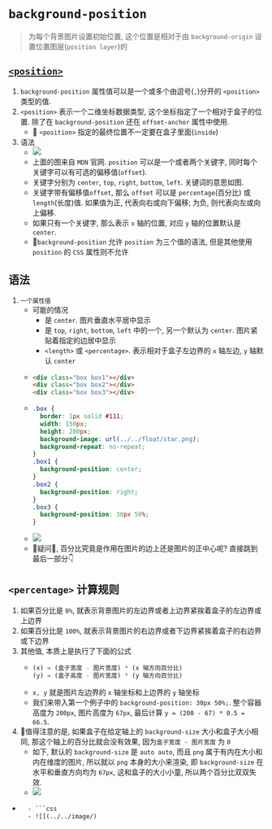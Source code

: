 # `background-position`
> 为每个背景图片设置初始位置, 这个位置是相对于由 `background-origin` 设置位置图层(`position layer`)的
## [`<position>`](https://developer.mozilla.org/en-US/docs/Web/CSS/position_value)
1. `background-position` 属性值可以是一个或多个由逗号(`,`)分开的 `<position>`类型的值.
2. `<position>` 表示一个二维坐标数据类型, 这个坐标指定了一个相对于盒子的位置. 除了在 `background-position` 还在 `offset-anchor` 属性中使用.
    - 📕 `<position>` 指定的最终位置不一定要在盒子里面(`inside`)
3. 语法
    - ![](../../image/position_type.png)
    - 上面的图来自 `MDN` 官网. `position` 可以是一个或者两个关键字, 同时每个关键字可以有可选的偏移值(`offset`).
    - 关键字分别为 `center`, `top`, `right`, `bottom`, `left`. 关键词的意思如图.
    - 关键字带有偏移值`offset`, 那么 `offset` 可以是 `percentage`(百分比) 或 `length`(长度)值. 如果值为正, 代表向右或向下偏移; 为负, 则代表向左或向上偏移.
    - 如果只有一个关键字, 那么表示 `x` 轴的位置, 对应 `y` 轴的位置默认是 `center`.
    - 📕`background-position` 允许 `position` 为三个值的语法, 但是其他使用 `position` 的 `CSS` 属性则不允许
## 语法
1. `一个属性值`
    - 可能的情况
      - 是 `center`. 图片垂直水平居中显示
      - 是 `top`, `right`, `bottom`, `left` 中的一个, 另一个默认为 `center`. 图片紧贴着指定的边居中显示
      - `<length>` 或 `<percentage>`. 表示相对于盒子左边界的 `x` 轴左边, `y` 轴默认 `center`
    - ```html
      <div class="box box1"></div>
      <div class="box box2"></div>
      <div class="box box3"></div>
    - ```css
      .box {
        border: 1px solid #111;
        width: 150px;
        height: 200px;
        background-image: url(../../float/star.png);
        background-repeat: no-repeat;
      }
      .box1 {
        background-position: center;
      }
      .box2 {
        background-position: right;
      }
      .box3 {
        background-position: 30px 50%;
      }
    - ![](../../image/Snipaste_2022-03-08_22-04-21.png) 
    - 🤨疑问🤨, 百分比究竟是作用在图片的边上还是图片的正中心呢? 直接跳到最后一部分👇
## `<percentage>` 计算规则
1. 如果百分比是 `0%`, 就表示背景图片的左边界或者上边界紧挨着盒子的左边界或上边界
2. 如果百分比是 `100%`, 就表示背景图片的右边界或者下边界紧挨着盒子的右边界或下边界
3. 其他值, 本质上是执行了下面的公式
    - ```js
      (x) = (盒子宽度 - 图片宽度) * (x 轴方向百分比)
      (y) = (盒子高度 - 图片宽度) * (y 轴方向百分比)
    - `x, y` 就是图片左边界的 `x` 轴坐标和上边界的 `y` 轴坐标
    - 我们来带入第一个例子中的 `background-position: 30px 50%;`. 整个容器高度为 `200px`, 图片高度为 `67px`, 最后计算 `y = (200 - 67) * 0.5 = 66.5`.
4. 📕值得注意的是, 如果盒子在给定轴上的 `background-size` 大小和盒子大小相同, 那这个轴上的百分比就会没有效果, 因为`盒子宽度 - 图片宽度` 为 `0`
    - 如下, 默认的 `background-size` 是 `auto auto`, 而且 `png` 属于有内在大小和内在维度的图片, 所以就以 `png` 本身的大小来渲染, 即 `background-size` 在水平和垂直方向均为 `67px`, 这和盒子的大小小童, 所以两个百分比双双失效. 
    - ![](../../image/Snipaste_2022-03-09_22-25-56.png)

- ```html
    - ```css
    - ![](../../image/)  